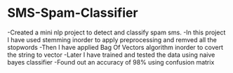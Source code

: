 # SMS-Spam-Classifier

-Created a mini nlp project to detect and classify spam sms.
-In this project I have used stemming inorder to apply preprocessing and remved all the stopwords 
-Then I have applied Bag Of Vectors algorithm inorder to covert the string to vector
-Later I have trained and tested the data using naive bayes classifier 
-Found out an accuracy of 98% using confusion matrix

